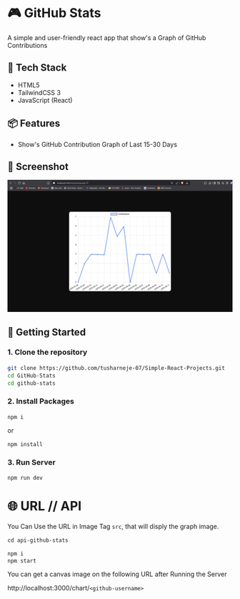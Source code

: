 # 🎮 GitHub Stats

A simple and user-friendly react app that show's a Graph of GitHub Contributions


## 🧰 Tech Stack

- HTML5
- TailwindCSS 3
- JavaScript (React)

## 📦 Features

- Show's GitHub Contribution Graph of Last 15-30 Days

## 📸 Screenshot

![Currency Converter UI](./ss.png)


## 🚀 Getting Started

### 1. Clone the repository

```bash
git clone https://github.com/tusharneje-07/Simple-React-Projects.git
cd GitHub-Stats
cd github-stats
````

### 2. Install Packages
```npm
npm i
```
or
```npm
npm install
```
### 3. Run Server
```npm
npm run dev
```

# 🌐 URL // API
You Can Use the URL in Image Tag `src`, that will disply the graph image. 
```
cd api-github-stats
```
```npm
npm i
npm start
```
You can get a canvas image on the following URL after Running the Server 

http://localhost:3000/chart/`<github-username>`

